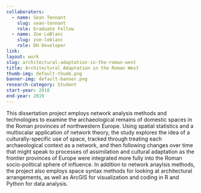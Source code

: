 ```yaml
---
collaborators: 
  - name: Sean Tennant
    slug: sean-tennant
    role: Graduate Fellow
  - name: Zoe LeBlanc
    slug: zoe-leblanc
    role: DH Developer
link:
layout: work
slug: architectural-adaptation-in-the-roman-west
title: Architectural Adaptation in the Roman West
thumb-img: default-thumb.png
banner-img: default-banner.png
research-category: Student
start-year: 2018
end-year: 2019
---
```


This dissertation project employs network analysis methods and technologies to examine the archaeological remains of domestic spaces in the Roman provinces of northwestern Europe. Using spatial statistics and a multiscalar application of network theory, the study explores the idea of a culturally-specific use of space, tracked through treating each archaeological context as a network, and then following changes over time that might speak to processes of assimilation and cultural adaptation as the frontier provinces of Europe were integrated more fully into the Roman socio-political sphere of influence. In addition to network anaylsis methods, the project also employs space syntax methods for looking at architectural arrangements, as well as ArcGIS for visualization and coding in R and Python for data analysis.